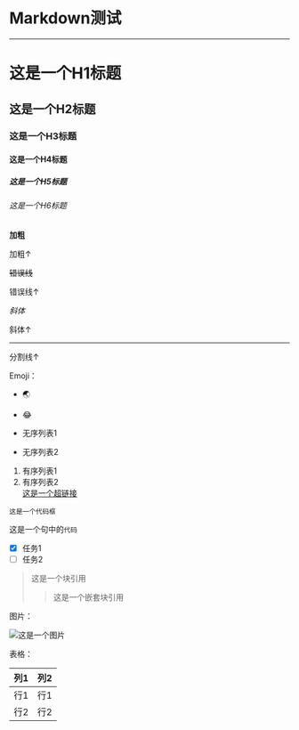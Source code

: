 # Markdown测试

---

# 这是一个H1标题
## 这是一个H2标题
### 这是一个H3标题
#### 这是一个H4标题
##### 这是一个H5标题
###### 这是一个H6标题

**加粗**

加粗↑

~~错误线~~

错误线↑

 _斜体_
 
 斜体↑
 
 ------------
 
 分割线↑
 
 Emoji：
 - 🌏
 - 😂
 
 
 - 无序列表1
 - 无序列表2
1. 有序列表1
2. 有序列表2    
[这是一个超链接](https://kuqilin.github.io/docs/post-test)

```
这是一个代码框
```

这是一个句中的`代码`

- [x] 任务1
- [ ] 任务2

> 这是一个块引用
> > 这是一个嵌套块引用

图片：

![这是一个图片](https://cdn.luogu.com.cn/upload/image_hosting/8xuafeg2.png)

表格：   

| 列1 | 列2 |
| :----------: | :----------: |
| 行1 | 行1 |
| 行2 | 行2 |
